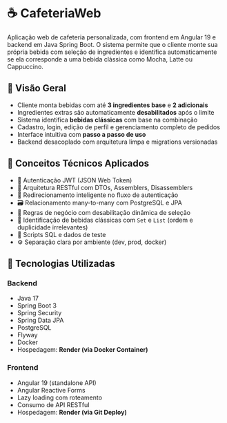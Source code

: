 # ☕ CafeteriaWeb

Aplicação web de cafeteria personalizada, com frontend em Angular 19 e backend em Java Spring Boot.
O sistema permite que o cliente monte sua própria bebida com seleção de ingredientes e identifica 
automaticamente se ela corresponde a uma bebida clássica como Mocha, Latte ou Cappuccino.

## 📌 Visão Geral

- Cliente monta bebidas com até **3 ingredientes base** e **2 adicionais**
- Ingredientes extras são automaticamente **desabilitados** após o limite
- Sistema identifica **bebidas clássicas** com base na combinação
- Cadastro, login, edição de perfil e gerenciamento completo de pedidos
- Interface intuitiva com **passo a passo de uso**
- Backend desacoplado com arquitetura limpa e migrations versionadas

## 🧠 Conceitos Técnicos Aplicados

- 🔐 Autenticação JWT (JSON Web Token)
- 🔧 Arquitetura RESTful com DTOs, Assemblers, Disassemblers
- 🔄 Redirecionamento inteligente no fluxo de autenticação
- 🗃️ Relacionamento many-to-many com PostgreSQL e JPA
- 🚦 Regras de negócio com desabilitação dinâmica de seleção
- 🧠 Identificação de bebidas clássicas com `Set` e `List` (ordem e duplicidade irrelevantes)
- 🧪 Scripts SQL e dados de teste
- ⚙️ Separação clara por ambiente (dev, prod, docker)

## 🚀 Tecnologias Utilizadas

### Backend
- Java 17
- Spring Boot 3
- Spring Security
- Spring Data JPA
- PostgreSQL
- Flyway
- Docker
- Hospedagem: **Render (via Docker Container)**

### Frontend
- Angular 19 (standalone API)
- Angular Reactive Forms
- Lazy loading com roteamento
- Consumo de API RESTful
- Hospedagem: **Render (via Git Deploy)**
